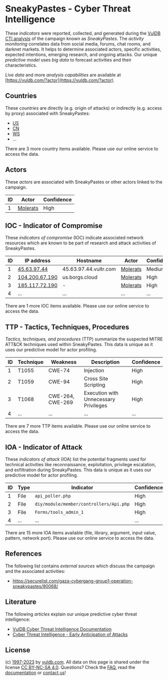 # SneakyPastes - Cyber Threat Intelligence

These _indicators_ were reported, collected, and generated during the [VulDB CTI analysis](https://vuldb.com/?kb.cti) of the campaign known as _SneakyPastes_. The _activity monitoring_ correlates data from social media, forums, chat rooms, and darknet markets. It helps to determine associated actors, specific activities, expected intentions, emerging research, and ongoing attacks. Our unique _predictive model_ uses _big data_ to forecast activities and their characteristics.

_Live data_ and more _analysis capabilities_ are available at [https://vuldb.com/?actor](https://vuldb.com/?actor)

## Countries

These _countries_ are directly (e.g. origin of attacks) or indirectly (e.g. access by proxy) associated with SneakyPastes:

* [US](https://vuldb.com/?country.us)
* [CN](https://vuldb.com/?country.cn)
* [WS](https://vuldb.com/?country.ws)
* ...

There are 3 more country items available. Please use our online service to access the data.

## Actors

These _actors_ are associated with SneakyPastes or other actors linked to the campaign.

ID | Actor | Confidence
-- | ----- | ----------
1 | [Molerats](https://vuldb.com/?actor.molerats) | High

## IOC - Indicator of Compromise

These _indicators of compromise_ (IOC) indicate associated network resources which are known to be part of research and attack activities of SneakyPastes.

ID | IP address | Hostname | Actor | Confidence
-- | ---------- | -------- | ----- | ----------
1 | [45.63.97.44](https://vuldb.com/?ip.45.63.97.44) | 45.63.97.44.vultr.com | [Molerats](https://vuldb.com/?actor.molerats) | Medium
2 | [104.200.67.190](https://vuldb.com/?ip.104.200.67.190) | us.borgs.cloud | [Molerats](https://vuldb.com/?actor.molerats) | High
3 | [185.117.72.190](https://vuldb.com/?ip.185.117.72.190) | - | [Molerats](https://vuldb.com/?actor.molerats) | High
4 | ... | ... | ... | ...

There are 1 more IOC items available. Please use our online service to access the data.

## TTP - Tactics, Techniques, Procedures

_Tactics, techniques, and procedures_ (TTP) summarize the suspected MITRE ATT&CK techniques used within SneakyPastes. This data is unique as it uses our predictive model for actor profiling.

ID | Technique | Weakness | Description | Confidence
-- | --------- | -------- | ----------- | ----------
1 | T1055 | CWE-74 | Injection | High
2 | T1059 | CWE-94 | Cross Site Scripting | High
3 | T1068 | CWE-264, CWE-269 | Execution with Unnecessary Privileges | High
4 | ... | ... | ... | ...

There are 7 more TTP items available. Please use our online service to access the data.

## IOA - Indicator of Attack

These _indicators of attack_ (IOA) list the potential fragments used for technical activities like reconnaissance, exploitation, privilege escalation, and exfiltration during SneakyPastes. This data is unique as it uses our predictive model for actor profiling.

ID | Type | Indicator | Confidence
-- | ---- | --------- | ----------
1 | File | `api_poller.php` | High
2 | File | `diy/module/member/controllers/Api.php` | High
3 | File | `Forms/tools_admin_1` | High
4 | ... | ... | ...

There are 15 more IOA items available (file, library, argument, input value, pattern, network port). Please use our online service to access the data.

## References

The following list contains _external sources_ which discuss the campaign and the associated activities:

* https://securelist.com/gaza-cybergang-group1-operation-sneakypastes/90068/

## Literature

The following _articles_ explain our unique predictive cyber threat intelligence:

* [VulDB Cyber Threat Intelligence Documentation](https://vuldb.com/?kb.cti)
* [Cyber Threat Intelligence - Early Anticipation of Attacks](https://www.scip.ch/en/?labs.20201022)

## License

(c) [1997-2023](https://vuldb.com/?kb.changelog) by [vuldb.com](https://vuldb.com/?kb.about). All data on this page is shared under the license [CC BY-NC-SA 4.0](https://creativecommons.org/licenses/by-nc-sa/4.0/). Questions? Check the [FAQ](https://vuldb.com/?kb.faq), read the [documentation](https://vuldb.com/?kb) or [contact us](https://vuldb.com/?contact)!
